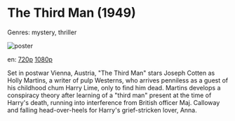 # The Third Man (1949)

Genres: mystery, thriller

![poster](http://image.tmdb.org/t/p/w500/rO2Fq0AZZx9obs52KJdx4mRE8p5.jpg)

en:
  [720p](magnet:?xt=urn:btih:074be130981dc339c6fb70a5e711f30bac210169&dn=The+Third+Man+%281949%29+720p+BrRip+x264+-+YIFY&tr=udp%3A%2F%2Ftracker.openbittorrent.com%3A80%2Fannounce&tr=udp%3A%2F%2Fglotorrents.pw%3A6969%2Fannounce&tr=udp%3A%2F%2Ftracker.openbittorrent.com%3A80%2Fannounce&tr=udp%3A%2F%2Ftracker.opentrackr.org%3A1337%2Fannounce&tr=udp%3A%2F%2Fzer0day.to%3A1337%2Fannounce&tr=udp%3A%2F%2Ftracker.coppersurfer.tk%3A6969%2Fannounce)
  [1080p](magnet:?xt=urn:btih:00aa583b37a4b3f896539a84c285dac9995addcd&dn=The+Third+Man+%281949%29+1080p+BrRip+x264+-+YIFY&tr=udp%3A%2F%2Ftracker.openbittorrent.com%3A80%2Fannounce&tr=udp%3A%2F%2Fglotorrents.pw%3A6969%2Fannounce&tr=udp%3A%2F%2Ftracker.openbittorrent.com%3A80%2Fannounce&tr=udp%3A%2F%2Ftracker.opentrackr.org%3A1337%2Fannounce&tr=udp%3A%2F%2Fzer0day.to%3A1337%2Fannounce&tr=udp%3A%2F%2Ftracker.coppersurfer.tk%3A6969%2Fannounce)
  


Set in postwar Vienna, Austria, "The Third Man" stars Joseph Cotten as Holly Martins, a writer of pulp Westerns, who arrives penniless as a guest of his childhood chum Harry Lime, only to find him dead. Martins develops a conspiracy theory after learning of a "third man" present at the time of Harry's death, running into interference from British officer Maj. Calloway and falling head-over-heels for Harry's grief-stricken lover, Anna.